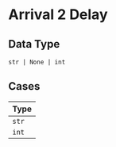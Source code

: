 
# Arrival 2 Delay

## Data Type

`str | None | int`

## Cases

| Type |
|  --- |
| `str` |
| `int` |

